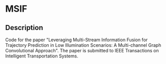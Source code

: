 # MSIF

## Description
Code for the paper "Leveraging Multi-Stream Information Fusion for Trajectory Prediction in Low Illumination Scenarios: A Multi-channel Graph Convolutional Approach".
The paper is submitted to IEEE Transactions on Intelligent Transportation Systems.



